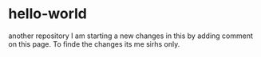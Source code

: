 # hello-world
another repository
I am starting a new changes in this by adding comment on this page.
To finde the changes its me sirhs only.
